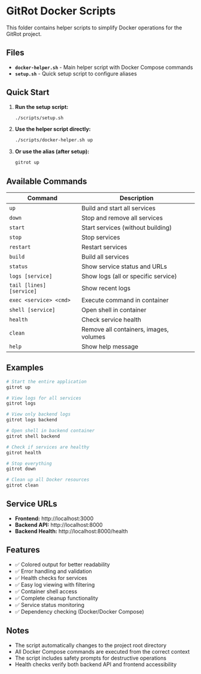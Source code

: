 # GitRot Docker Scripts

This folder contains helper scripts to simplify Docker operations for the GitRot project.

## Files

- **`docker-helper.sh`** - Main helper script with Docker Compose commands
- **`setup.sh`** - Quick setup script to configure aliases

## Quick Start

1. **Run the setup script:**

   ```bash
   ./scripts/setup.sh
   ```

2. **Use the helper script directly:**

   ```bash
   ./scripts/docker-helper.sh up
   ```

3. **Or use the alias (after setup):**
   ```bash
   gitrot up
   ```

## Available Commands

| Command                  | Description                            |
| ------------------------ | -------------------------------------- |
| `up`                     | Build and start all services           |
| `down`                   | Stop and remove all services           |
| `start`                  | Start services (without building)      |
| `stop`                   | Stop services                          |
| `restart`                | Restart services                       |
| `build`                  | Build all services                     |
| `status`                 | Show service status and URLs           |
| `logs [service]`         | Show logs (all or specific service)    |
| `tail [lines] [service]` | Show recent logs                       |
| `exec <service> <cmd>`   | Execute command in container           |
| `shell [service]`        | Open shell in container                |
| `health`                 | Check service health                   |
| `clean`                  | Remove all containers, images, volumes |
| `help`                   | Show help message                      |

## Examples

```bash
# Start the entire application
gitrot up

# View logs for all services
gitrot logs

# View only backend logs
gitrot logs backend

# Open shell in backend container
gitrot shell backend

# Check if services are healthy
gitrot health

# Stop everything
gitrot down

# Clean up all Docker resources
gitrot clean
```

## Service URLs

- **Frontend:** http://localhost:3000
- **Backend API:** http://localhost:8000
- **Backend Health:** http://localhost:8000/health

## Features

- ✅ Colored output for better readability
- ✅ Error handling and validation
- ✅ Health checks for services
- ✅ Easy log viewing with filtering
- ✅ Container shell access
- ✅ Complete cleanup functionality
- ✅ Service status monitoring
- ✅ Dependency checking (Docker/Docker Compose)

## Notes

- The script automatically changes to the project root directory
- All Docker Compose commands are executed from the correct context
- The script includes safety prompts for destructive operations
- Health checks verify both backend API and frontend accessibility
